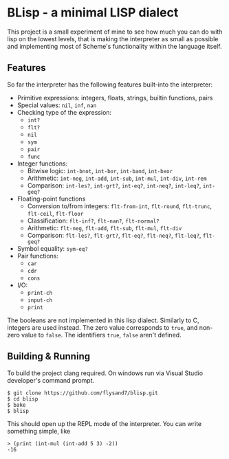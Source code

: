 
# BLisp - a minimal LISP dialect

This project is a small experiment of mine to see how much you can do with lisp
on the lowest levels, that is making the interpreter as small as possible and
implementing most of Scheme's functionality within the language itself.

## Features

So far the interpreter has the following features built-into the interpreter:

- Primitive expressions: integers, floats, strings, builtin functions, pairs
- Special values: `nil`, `inf`, `nan`
- Checking type of the expression:
  - `int?`
  - `flt?`
  - `nil`
  - `sym`
  - `pair`
  - `func`
- Integer functions:
  - Bitwise logic: `int-bnot`, `int-bor`, `int-band`, `int-bxor`
  - Arithmetic: `int-neg`, `int-add`, `int-sub`, `int-mul`, `int-div`, `int-rem`
  - Comparison: `int-les?`, `int-grt?`, `int-eq?`, `int-neq?`, `int-leq?`, `int-geq?`
- Floating-point functions
  - Conversion to/from integers: `flt-from-int`, `flt-round`, `flt-trunc`, `flt-ceil`, `flt-floor`
  - Classification: `flt-inf?`, `flt-nan?`, `flt-normal?`
  - Arithmetic: `flt-neg`, `flt-add`, `flt-sub`, `flt-mul`, `flt-div`
  - Comparison: `flt-les?`, `flt-grt?`, `flt-eq?`, `flt-neq?`, `flt-leq?`, `flt-geq?`
- Symbol equality: `sym-eq?`
- Pair functions:
  - `car`
  - `cdr`
  - `cons`
- I/O:
  - `print-ch`
  - `input-ch`
  - `print`

The booleans are not implemented in this lisp dialect. Similarly to C, integers
are used instead. The zero value corresponds to `true`, and non-zero value to
`false`. The identifiers `true`, `false` aren't defined.

## Building & Running

To build the project clang required. On windows run via Visual Studio developer's command prompt.

```
$ git clone https://github.com/flysand7/blisp.git
$ cd blisp
$ bake
$ blisp
```

This should open up the REPL mode of the interpreter. You can write something
simple, like

```
> (print (int-mul (int-add 5 3) -2))
-16
```
